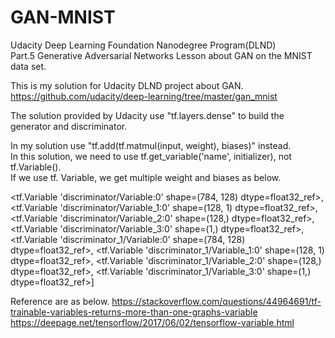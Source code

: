 # GAN-MNIST
Udacity Deep Learning Foundation Nanodegree Program(DLND)  
Part.5 Generative Adversarial Networks Lesson about GAN on the MNIST data set.  
  
This is my solution for Udacity DLND project about GAN.  
https://github.com/udacity/deep-learning/tree/master/gan_mnist  
  
The solution provided by Udacity use "tf.layers.dense" to build the generator and discriminator.  
  
In my solution use "tf.add(tf.matmul(input, weight), biases)" instead.  
In this solution, we need to use tf.get_variable('name', initializer), not tf.Variable().  
If we use tf. Variable, we get multiple weight and biases as below.  

 <tf.Variable 'discriminator/Variable:0' shape=(784, 128) dtype=float32_ref>,
 <tf.Variable 'discriminator/Variable_1:0' shape=(128, 1) dtype=float32_ref>,
 <tf.Variable 'discriminator/Variable_2:0' shape=(128,) dtype=float32_ref>,
 <tf.Variable 'discriminator/Variable_3:0' shape=(1,) dtype=float32_ref>,
 <tf.Variable 'discriminator_1/Variable:0' shape=(784, 128) dtype=float32_ref>,
 <tf.Variable 'discriminator_1/Variable_1:0' shape=(128, 1) dtype=float32_ref>,
 <tf.Variable 'discriminator_1/Variable_2:0' shape=(128,) dtype=float32_ref>,
 <tf.Variable 'discriminator_1/Variable_3:0' shape=(1,) dtype=float32_ref>]  
   
 Reference are as below.
 https://stackoverflow.com/questions/44964691/tf-trainable-variables-returns-more-than-one-graphs-variable
 https://deepage.net/tensorflow/2017/06/02/tensorflow-variable.html
